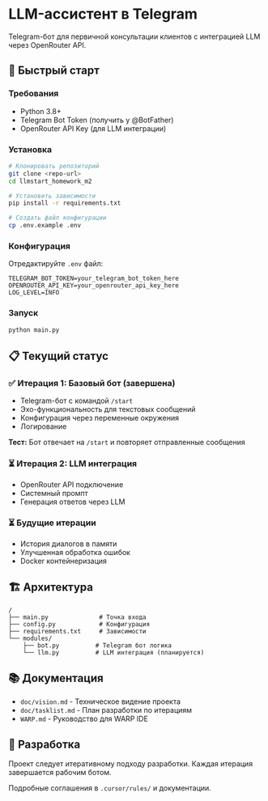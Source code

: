 # LLM-ассистент в Telegram

Telegram-бот для первичной консультации клиентов с интеграцией LLM через OpenRouter API.

## 🚀 Быстрый старт

### Требования
- Python 3.8+
- Telegram Bot Token (получить у @BotFather)
- OpenRouter API Key (для LLM интеграции)

### Установка
```bash
# Клонировать репозиторий
git clone <repo-url>
cd llmstart_homework_m2

# Установить зависимости
pip install -r requirements.txt

# Создать файл конфигурации
cp .env.example .env
```

### Конфигурация
Отредактируйте `.env` файл:
```
TELEGRAM_BOT_TOKEN=your_telegram_bot_token_here
OPENROUTER_API_KEY=your_openrouter_api_key_here
LOG_LEVEL=INFO
```

### Запуск
```bash
python main.py
```

## 📋 Текущий статус

### ✅ Итерация 1: Базовый бот (завершена)
- Telegram-бот с командой `/start`
- Эхо-функциональность для текстовых сообщений
- Конфигурация через переменные окружения
- Логирование

**Тест:** Бот отвечает на `/start` и повторяет отправленные сообщения

### ⏳ Итерация 2: LLM интеграция
- OpenRouter API подключение
- Системный промпт
- Генерация ответов через LLM

### ⏳ Будущие итерации
- История диалогов в памяти
- Улучшенная обработка ошибок
- Docker контейнеризация

## 🏗️ Архитектура

```
/
├── main.py              # Точка входа
├── config.py            # Конфигурация
├── requirements.txt     # Зависимости
└── modules/
    ├── bot.py          # Telegram бот логика
    └── llm.py          # LLM интеграция (планируется)
```

## 📚 Документация

- `doc/vision.md` - Техническое видение проекта
- `doc/tasklist.md` - План разработки по итерациям
- `WARP.md` - Руководство для WARP IDE

## 🔧 Разработка

Проект следует итеративному подходу разработки. Каждая итерация завершается рабочим ботом.

Подробные соглашения в `.cursor/rules/` и документации.
